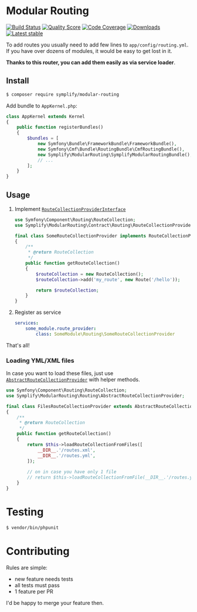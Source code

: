 # Modular Routing

[![Build Status](https://img.shields.io/travis/Symplify/ModularRouting.svg?style=flat-square)](https://travis-ci.org/Symplify/ModularRouting)
[![Quality Score](https://img.shields.io/scrutinizer/g/Symplify/ModularRouting.svg?style=flat-square)](https://scrutinizer-ci.com/g/Symplify/ModularRouting)
[![Code Coverage](https://img.shields.io/scrutinizer/coverage/g/Symplify/ModularRouting.svg?style=flat-square)](https://scrutinizer-ci.com/g/Symplify/ModularRouting)
[![Downloads](https://img.shields.io/packagist/dt/symplify/modular-routing.svg?style=flat-square)](https://packagist.org/packages/symplify/modular-routing)
[![Latest stable](https://img.shields.io/packagist/v/symplify/modular-routing.svg?style=flat-square)](https://packagist.org/packages/symplify/modular-routing)

To add routes you usually need to add few lines to `app/config/routing.yml`. If you have over dozens of modules, it would be easy to get lost in it.

**Thanks to this router, you can add them easily as via service loader**.

## Install

```bash
$ composer require symplify/modular-routing
```

Add bundle to `AppKernel.php`:

```php
class AppKernel extends Kernel
{
    public function registerBundles()
    {
        $bundles = [
            new Symfony\Bundle\FrameworkBundle\FrameworkBundle(),
            new Symfony\Cmf\Bundle\RoutingBundle\CmfRoutingBundle(),
            new Symplify\ModularRouting\SymplifyModularRoutingBundle(),
            // ...
        ];
    }
}
```


## Usage

1. Implement [`RouteCollectionProviderInterface`](src/Contract/Routing/RouteCollectionProviderInterface.php)

    ```php
    use Symfony\Component\Routing\RouteCollection;
    use Symplify\ModularRouting\Contract\Routing\RouteCollectionProviderInterface;
    
    final class SomeRouteCollectionProvider implements RouteCollectionProviderInterface
    {
        /**
         * @return RouteCollection
         */
        public function getRouteCollection()
        {
            $routeCollection = new RouteCollection();
            $routeCollection->add('my_route', new Route('/hello'));
    
            return $routeCollection;
        }
    }
    ```

2. Register as service

    ```yml
    services:
        some_module.route_provider:
            class: SomeModule\Routing\SomeRouteCollectionProvider
    ```

That's all!


### Loading YML/XML files

In case you want to load these files, just use [`AbstractRouteCollectionProvider`](src/Routing/AbstractRouteCollectionProvider.php)
with helper methods.

```php
use Symfony\Component\Routing\RouteCollection;
use Symplify\ModularRouting\Routing\AbstractRouteCollectionProvider;

final class FilesRouteCollectionProvider extends AbstractRouteCollectionProvider
{
    /** 
     * @return RouteCollection
     */
    public function getRouteCollection()
    {
        return $this->loadRouteCollectionFromFiles([
            __DIR__.'/routes.xml',
            __DIR__.'/routes.yml',
        ]);
        
        // on in case you have only 1 file
        // return $this->loadRouteCollectionFromFile(__DIR__.'/routes.yml');
    }
}

```


# Testing

```bash
$ vendor/bin/phpunit
```


# Contributing

Rules are simple:

- new feature needs tests
- all tests must pass
- 1 feature per PR

I'd be happy to merge your feature then.
